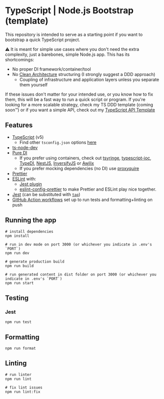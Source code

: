 # TypeScript | Node.js Bootstrap (template)

This repository is intended to serve as a starting point if you want to bootstrap a quick TypeScript project.

⚠️ It is meant for simple use cases where you don't need the extra complexity, just a barebones, simple Node.js app. This has its shortcomings:
  - No proper DI framework/container/tool
  - No [Clean Architecture](https://blog.cleancoder.com/uncle-bob/2012/08/13/the-clean-architecture.html) structuring (I strongly suggest a DDD approach)
    - Coupling of infrastructure and application layers unless you separate them yourself

If these issues don't matter for your intended use, or you know how to fix them, this will be a fast way to run a quick script or program. If you're looking for a more scalable strategy, check my TS DDD template (coming soon™) or if you want a simple API, check out my [TypeScript API Template](https://github.com/BoscoDomingo/typescript-api-skeleton)

## Features

- [TypeScript](https://www.typescriptlang.org/) (v5)
  - Find other `tsconfig.json` options [here](https://github.com/tsconfig/bases#centralized-recommendations-for-tsconfig-bases)
- [ts-node-dev](https://github.com/wclr/ts-node-dev)
- [Pure DI](https://blog.ploeh.dk/2014/06/10/pure-di/)
  - If you prefer using containers, check out [tsyringe](https://github.com/microsoft/tsyringe), [typescript-ioc](https://www.npmjs.com/package/typescript-ioc), [TypeDI](https://github.com/typestack/typedi), [NestJS](https://nestjs.com/), [InversifyJS](https://inversify.io/) or [Awilix](https://github.com/jeffijoe/awilix)
  - If you prefer mocking dependencies (no DI) use [proxyquire](https://www.npmjs.com/package/proxyquire)
- [Prettier](https://prettier.io/)
- [ESLint](https://eslint.org/) with:
  - [Jest plugin](https://www.npmjs.com/package/eslint-plugin-jest)
  - [eslint-config-prettier](https://github.com/prettier/eslint-config-prettier) to make Prettier and ESLint play nice together.
- [Jest](https://jestjs.io) (can be substituted with [`tap`](https://www.npmjs.com/package/tap))
- [GitHub Action workflows](https://github.com/features/actions) set up to run tests and formatting+linting on push

## Running the app

```
# install dependencies
npm install

# run in dev mode on port 3000 (or whichever you indicate in .env's `PORT`)
npm run dev

# generate production build
npm run build

# run generated content in dist folder on port 3000 (or whichever you indicate in .env's `PORT`)
npm run start
```

## Testing

### Jest

```
npm run test
```

## Formatting
```
npm run format
```


## Linting

```
# run linter
npm run lint

# fix lint issues
npm run lint:fix
```
